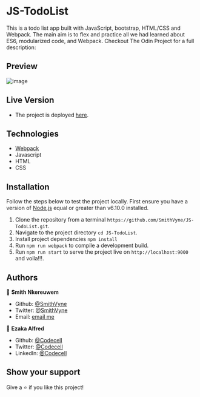 # JS-TodoList
This is a todo list app built with JavaScript, bootstrap, HTML/CSS and Webpack. The main aim is to flex and practice all we had learned about ES6, modularized code, and Webpack. Checkout The Odin Project for a full description:

## Preview 
  ![image](https://user-images.githubusercontent.com/46686100/95511233-17505700-09af-11eb-8221-ad79033be826.png)
  
## Live Version
  - The project is deployed [here](https://smithvyne.github.io/JS-TodoList/).

## Technologies
  - [Webpack](https://webpack.js.org/)
  - Javascript
  - HTML
  - CSS

## Installation
Follow the steps below to test the project locally. First ensure you have a version of [Node.js](http://nodejs.org/) equal or greater than v6.10.0 installed.

1. Clone the repository from a terminal `https://github.com/SmithVyne/JS-TodoList.git`.
2. Navigate to the project directory `cd JS-TodoList`.
3. Install project dependencies `npm install`
4. Run `npm run webpack` to compile a development build.
5. Run `npm run start` to serve the project live on `http://localhost:9000` and voila!!!.


## Authors

👤 **Smith Nkereuwem**

- Github: [@SmithVyne](https://github.com/SmithVyne)
- Twitter: [@SmithVyne](https://twitter.com/SmithVyne)
- Email: [email me](smithnkereuwem2@gmail.com)

👤 **Ezaka Alfred**

- Github: [@Codecell](https://github.com/codecell)
- Twitter: [@Codecell](https://twitter.com/the_codecell)
- LinkedIn: [@Codecell](https://www.linkedin.com/in/alfrednoble/)

## Show your support

Give a ⭐️ if you like this project!
